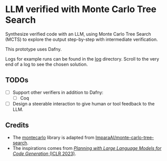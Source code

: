 # LLM verified with Monte Carlo Tree Search

Synthesize verified code with an LLM, using Monte Carlo Tree Search (MCTS) to explore the output step-by-step with intermediate verification.

This prototype uses Dafny.

Logs for example runs can be found in the [log](log) directory. Scroll to the very end of a log to see the chosen solution.

## TODOs

- [ ] Support other verifiers in addition to Dafny:
  - [ ] Coq
- [ ] Design a steerable interaction to give human or tool feedback to the LLM.

## Credits

- The [montecarlo](montecarlo) library is adapted from [ImparaAI/monte-carlo-tree-search](https://github.com/ImparaAI/monte-carlo-tree-search).
- The inspirations comes from [_Planning with Large Language Models for Code Generation_ (ICLR 2023)](https://github.com/shunzh/mcts-for-llm).
